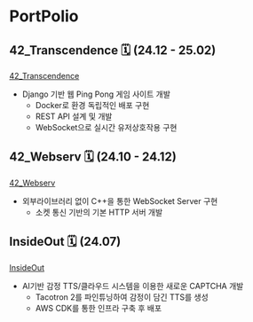 # PortPolio

## 42_Transcendence 🗓️ (24.12 - 25.02)
[42_Transcendence](https://github.com/CHyuni/portpolio/blob/main/42_Transcendence/README.md)
<ul>
	<li>Django 기반 웹 Ping Pong 게임 사이트 개발
		<ul>
			<li>Docker로 환경 독립적인 배포 구현</li>
			<li>REST API 설계 및 개발</li>
			<li>WebSocket으로 실시간 유저상호작용 구현</li>
		</ul>
	</li>
</ul>

## 42_Webserv 🗓️ (24.10 - 24.12)
[42_Webserv](https://github.com/CHyuni/portpolio/blob/main/42_Webserv/README.md)
<ul>
	<li>외부라이브러리 없이 C++을 통한 WebSocket Server 구현
		<ul>
			<li>소켓 통신 기반의 기본 HTTP 서버 개발</li>
		</ul>
	</li>
</ul>

## InsideOut 🗓️ (24.07)
[InsideOut](https://github.com/CHyuni/portpolio/blob/main/InsideOut/README.md)
<ul>
	<li>AI기반 감정 TTS/클라우드 시스템을 이용한 새로운 CAPTCHA 개발
		<ul>
			<li>Tacotron 2를 파인튜닝하여 감정이 담긴 TTS를 생성 </li>
			<li>AWS CDK를 통한 인프라 구축 후 배포</li>
		</ul>
	</li>
</ul>
